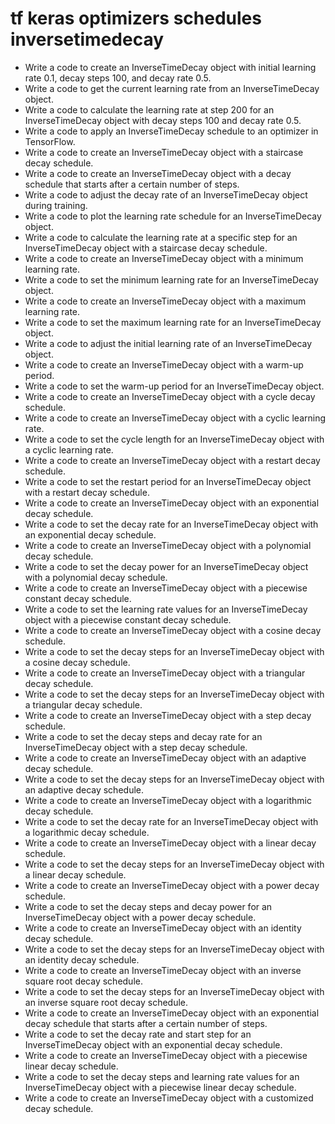 # tf keras optimizers schedules inversetimedecay

- Write a code to create an InverseTimeDecay object with initial learning rate 0.1, decay steps 100, and decay rate 0.5.
- Write a code to get the current learning rate from an InverseTimeDecay object.
- Write a code to calculate the learning rate at step 200 for an InverseTimeDecay object with decay steps 100 and decay rate 0.5.
- Write a code to apply an InverseTimeDecay schedule to an optimizer in TensorFlow.
- Write a code to create an InverseTimeDecay object with a staircase decay schedule.
- Write a code to create an InverseTimeDecay object with a decay schedule that starts after a certain number of steps.
- Write a code to adjust the decay rate of an InverseTimeDecay object during training.
- Write a code to plot the learning rate schedule for an InverseTimeDecay object.
- Write a code to calculate the learning rate at a specific step for an InverseTimeDecay object with a staircase decay schedule.
- Write a code to create an InverseTimeDecay object with a minimum learning rate.
- Write a code to set the minimum learning rate for an InverseTimeDecay object.
- Write a code to create an InverseTimeDecay object with a maximum learning rate.
- Write a code to set the maximum learning rate for an InverseTimeDecay object.
- Write a code to adjust the initial learning rate of an InverseTimeDecay object.
- Write a code to create an InverseTimeDecay object with a warm-up period.
- Write a code to set the warm-up period for an InverseTimeDecay object.
- Write a code to create an InverseTimeDecay object with a cycle decay schedule.
- Write a code to create an InverseTimeDecay object with a cyclic learning rate.
- Write a code to set the cycle length for an InverseTimeDecay object with a cyclic learning rate.
- Write a code to create an InverseTimeDecay object with a restart decay schedule.
- Write a code to set the restart period for an InverseTimeDecay object with a restart decay schedule.
- Write a code to create an InverseTimeDecay object with an exponential decay schedule.
- Write a code to set the decay rate for an InverseTimeDecay object with an exponential decay schedule.
- Write a code to create an InverseTimeDecay object with a polynomial decay schedule.
- Write a code to set the decay power for an InverseTimeDecay object with a polynomial decay schedule.
- Write a code to create an InverseTimeDecay object with a piecewise constant decay schedule.
- Write a code to set the learning rate values for an InverseTimeDecay object with a piecewise constant decay schedule.
- Write a code to create an InverseTimeDecay object with a cosine decay schedule.
- Write a code to set the decay steps for an InverseTimeDecay object with a cosine decay schedule.
- Write a code to create an InverseTimeDecay object with a triangular decay schedule.
- Write a code to set the decay steps for an InverseTimeDecay object with a triangular decay schedule.
- Write a code to create an InverseTimeDecay object with a step decay schedule.
- Write a code to set the decay steps and decay rate for an InverseTimeDecay object with a step decay schedule.
- Write a code to create an InverseTimeDecay object with an adaptive decay schedule.
- Write a code to set the decay steps for an InverseTimeDecay object with an adaptive decay schedule.
- Write a code to create an InverseTimeDecay object with a logarithmic decay schedule.
- Write a code to set the decay rate for an InverseTimeDecay object with a logarithmic decay schedule.
- Write a code to create an InverseTimeDecay object with a linear decay schedule.
- Write a code to set the decay steps for an InverseTimeDecay object with a linear decay schedule.
- Write a code to create an InverseTimeDecay object with a power decay schedule.
- Write a code to set the decay steps and decay power for an InverseTimeDecay object with a power decay schedule.
- Write a code to create an InverseTimeDecay object with an identity decay schedule.
- Write a code to set the decay steps for an InverseTimeDecay object with an identity decay schedule.
- Write a code to create an InverseTimeDecay object with an inverse square root decay schedule.
- Write a code to set the decay steps for an InverseTimeDecay object with an inverse square root decay schedule.
- Write a code to create an InverseTimeDecay object with an exponential decay schedule that starts after a certain number of steps.
- Write a code to set the decay rate and start step for an InverseTimeDecay object with an exponential decay schedule.
- Write a code to create an InverseTimeDecay object with a piecewise linear decay schedule.
- Write a code to set the decay steps and learning rate values for an InverseTimeDecay object with a piecewise linear decay schedule.
- Write a code to create an InverseTimeDecay object with a customized decay schedule.